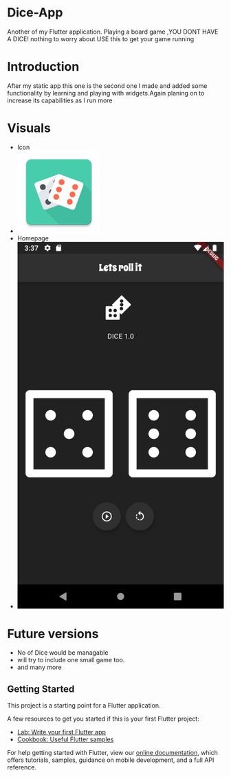 # Dice-App

Another of my Flutter application.
Playing a board game ,YOU DONT HAVE A DICE! nothing to worry about USE this to get your game running 

# Introduction

After my static app this one is the second one I made and added some functionality by learning and playing with widgets.Again planing on
to increase its capabilities as I run more

# Visuals
- Icon
- ![](images/andIcon.png)
- Homepage
- ![](images/Dicenew.png)





# Future versions
- No of Dice would be managable
- will try to include one small game too.
- and many more


## Getting Started

This project is a starting point for a Flutter application.

A few resources to get you started if this is your first Flutter project:

- [Lab: Write your first Flutter app](https://flutter.dev/docs/get-started/codelab)
- [Cookbook: Useful Flutter samples](https://flutter.dev/docs/cookbook)

For help getting started with Flutter, view our
[online documentation](https://flutter.dev/docs), which offers tutorials,
samples, guidance on mobile development, and a full API reference.
